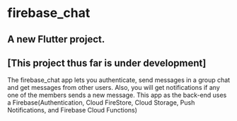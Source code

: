 # firebase_chat

A new Flutter project.
------------------------------------------------
## [This project thus far is under development]

The firebase_chat app lets you authenticate,
send messages in a group chat and get messages from other users.
Also, you will get notifications if any one of the members sends a new message.
This app as the back-end uses a Firebase(Authentication, Cloud FireStore, Cloud Storage, Push Notifications, and Firebase Cloud Functions)

